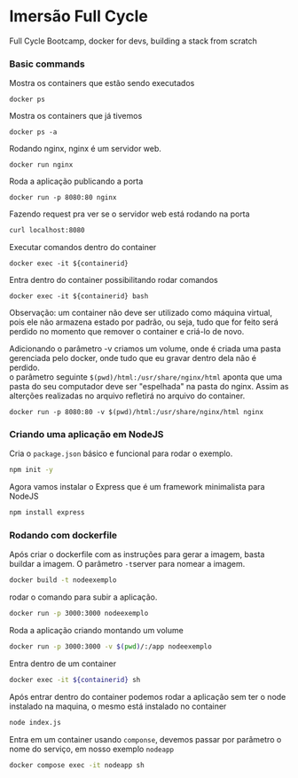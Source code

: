 # Imersão Full Cycle
Full Cycle Bootcamp, docker for devs, building a stack from scratch

### Basic commands

Mostra os containers que estão sendo executados
```docker
docker ps 
```

Mostra os containers que já tivemos
```docker
docker ps -a
```

Rodando nginx, nginx é um servidor web.
```docker
docker run nginx
```

Roda a aplicação publicando a porta
```docker
docker run -p 8080:80 nginx
```

Fazendo request pra ver se o servidor web está rodando na porta
```sh
curl localhost:8080
```

Executar comandos dentro do container
```docker
docker exec -it ${containerid}
```

Entra dentro do container possibilitando rodar comandos
```docker
docker exec -it ${containerid} bash
```
Observação: um container não deve ser utilizado como máquina virtual, pois ele não armazena estado por padrão, ou seja, tudo que for feito será perdido no momento que remover o container e criá-lo de novo.

Adicionando o parâmetro -v criamos um volume, onde é criada uma pasta gerenciada pelo docker, onde tudo que eu gravar dentro dela não é perdido.   
o parâmetro seguinte `$(pwd)/html:/usr/share/nginx/html` aponta que uma pasta do seu computador deve ser "espelhada" na pasta do nginx. Assim as alterções realizadas no arquivo refletirá no arquivo do container.
```docker
docker run -p 8080:80 -v $(pwd)/html:/usr/share/nginx/html nginx
```

### Criando uma aplicação em NodeJS

Cria o `package.json` básico e funcional para rodar o exemplo. 
```sh
npm init -y
```

Agora vamos instalar o Express que é um framework minimalista para NodeJS
```sh
npm install express
```

### Rodando com dockerfile

Após criar o dockerfile com as instruções para gerar a imagem, basta buildar a imagem. O parâmetro `-t`server para nomear a imagem.
```sh
docker build -t nodeexemplo
```

rodar o comando para subir a aplicação.
```sh
docker run -p 3000:3000 nodeexemplo
```

Roda a aplicação criando montando um volume
```sh
docker run -p 3000:3000 -v $(pwd)/:/app nodeexemplo
```

Entra dentro de um container
```sh
docker exec -it ${containerid} sh  
```

Após entrar dentro do container podemos rodar a aplicação sem ter o node instalado na maquina, o mesmo está instalado no container
```sh
node index.js
```

Entra em um container usando `componse`, devemos passar por parâmetro o nome do serviço, em nosso exemplo `nodeapp`
```sh
docker compose exec -it nodeapp sh
```